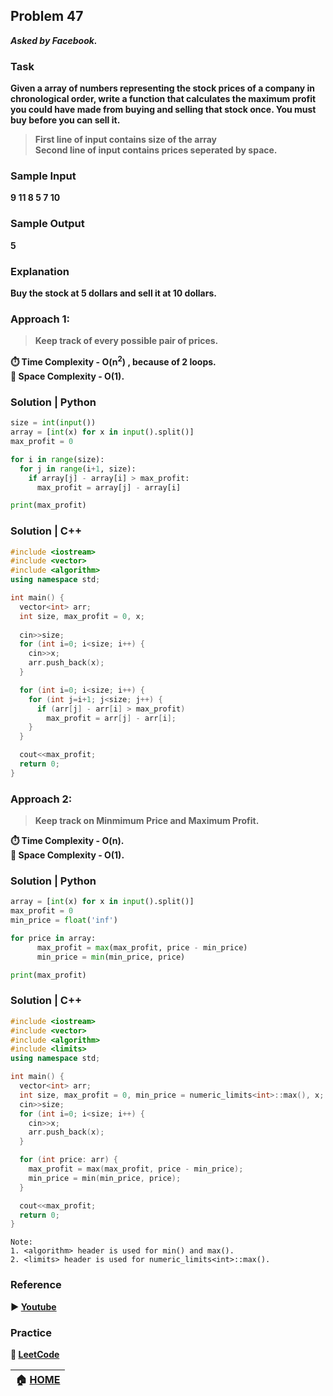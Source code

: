 ## Problem 47
***Asked by Facebook.***
### Task
**Given a array of numbers representing the stock prices of a company in chronological order, write a function that calculates the maximum profit you could have made from buying and selling that stock once. You must buy before you can sell it.**

>**First line of input contains size of the array**  
>**Second line of input contains prices seperated by space.**  

### Sample Input
**9 11 8 5 7 10**
### Sample Output
**5**
### Explanation
**Buy the stock at 5 dollars and sell it at 10 dollars.**

### Approach 1:
>**Keep track of every possible pair of prices.**

**:stopwatch: Time Complexity - O(n<sup>2</sup>) , because of 2 loops.**  
**:floppy_disk: Space Complexity - O(1).**

### Solution | Python
```python
size = int(input())
array = [int(x) for x in input().split()]
max_profit = 0

for i in range(size):
  for j in range(i+1, size):
    if array[j] - array[i] > max_profit:
      max_profit = array[j] - array[i]

print(max_profit)
```
### Solution | C++
```cpp
#include <iostream>
#include <vector>
#include <algorithm>
using namespace std;

int main() {
  vector<int> arr;
  int size, max_profit = 0, x;
  
  cin>>size;
  for (int i=0; i<size; i++) {
    cin>>x;
    arr.push_back(x);
  }

  for (int i=0; i<size; i++) {
    for (int j=i+1; j<size; j++) {
      if (arr[j] - arr[i] > max_profit) 
        max_profit = arr[j] - arr[i];
    }
  }

  cout<<max_profit;
  return 0;
}
```
### Approach 2:
>**Keep track on Minmimum Price and Maximum Profit.**

**:stopwatch: Time Complexity - O(n).**    
**:floppy_disk: Space Complexity - O(1).** 

### Solution | Python
```python
array = [int(x) for x in input().split()]
max_profit = 0
min_price = float('inf')

for price in array:
      max_profit = max(max_profit, price - min_price)
      min_price = min(min_price, price)

print(max_profit)
```
### Solution | C++
```cpp
#include <iostream>
#include <vector>
#include <algorithm>
#include <limits>
using namespace std;

int main() {
  vector<int> arr;
  int size, max_profit = 0, min_price = numeric_limits<int>::max(), x;
  cin>>size;
  for (int i=0; i<size; i++) {
    cin>>x;
    arr.push_back(x);
  }

  for (int price: arr) {
    max_profit = max(max_profit, price - min_price);
    min_price = min(min_price, price);
  }

  cout<<max_profit;
  return 0;
}
```
```
Note: 
1. <algorithm> header is used for min() and max().
2. <limits> header is used for numeric_limits<int>::max().
```

### Reference
**:arrow_forward: [Youtube](https://www.youtube.com/watch?v=hOLSBR7eN4g)**  

### Practice
**:memo: [LeetCode](https://leetcode.com/problems/best-time-to-buy-and-sell-stock/)**

|**:house: [HOME](https://github.com/theInvincible/Daily-Coding-Problem/)**|
|--------------------------------------------------------------------------|
